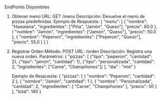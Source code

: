 EndPoints Disponibles
1. Obtener menú
    URL: GET /menu
    Descripción: Devuelve el menú de pizzas predefinidas.
    Ejemplo de Respuesta:
    {
        "menu": [
            {
                "nombre": "Hawaiana",
                "ingredientes": ["Piña", "Jamón", "Queso"],
                "precio": 60.0
            },
            {
                "nombre": "Jamón",
                "ingredientes": ["Jamón", "Queso"],
                "precio": 50.0
            },
            {
                "nombre": "Peperoni",
                "ingredientes": ["Peperoni", "Queso"],
                "precio": 55.0
            }
        ]
    }


2. Registrar Orden
    Método: POST
    URL: /orden
    Descripción: Registra una nueva orden.
    Parámetros:
    {
        "pizzas": [
            {"tipo": "peperoni", "cantidad": 2},
            {"tipo": "jamón", "cantidad": 1},
            {"tipo": "personalizada", "cantidad": 2, "ingredientes": ["Carne", "Champiñones"]}
        ],
        "dia" : "mie"
    }

    Ejemplo de Respuesta:
    {
        "pizzas": [
            {
                "nombre": "Peperoni",
                "cantidad": 2
            },
            {
                "nombre": "Jamón",
                "cantidad": 1
            },
            {
                "nombre": "Personalizada",
                "cantidad": 2,
                "ingredientes": [
                    "Carne",
                    "Champiñones"
                ],
                "precio": 50
            }
        ],
        "total": 140
    }
